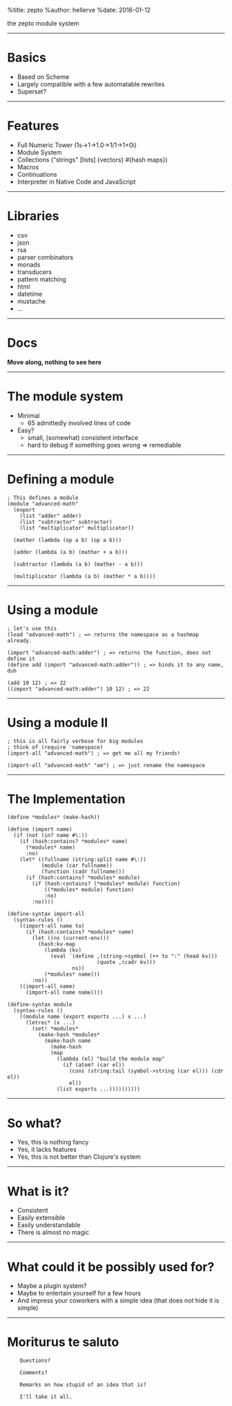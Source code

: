 %title: zepto
%author: hellerve
%date: 2016-01-12

the zepto module system

----

# Basics

* Based on Scheme
* Largely compatible with a few automatable rewrites
* Superset?

----

# Features

* Full Numeric Tower (1s->1->1.0->1/1->1+0i)
* Module System
* Collections ("strings" [lists] {vectors} #{hash maps})
* Macros
* Continuations
* Interpreter in Native Code and JavaScript

----

# Libraries

* csv
* json
* rsa
* parser combinators
* monads
* transducers
* pattern matching
* html
* datetime
* mustache
* ...

----

# Docs

   **Move along, nothing to see here**

----

# The module system

* Minimal
  * 65 admittedly involved lines of code
* Easy?
  * small, (somewhat) consistent interface
  * hard to debug if something goes wrong => remediable

----

# Defining a module

    ; This defines a module
    (module "advanced-math"
      (export
        (list "adder" adder)
        (list "subtractor" subtractor)
        (list "multiplicator" multiplicator))

      (mather (lambda (op a b) (op a b)))

      (adder (lambda (a b) (mather + a b)))

      (subtractor (lambda (a b) (mather - a b)))

      (multiplicator (lambda (a b) (mather * a b))))

----

# Using a module

    ; let's use this
    (load "advanced-math") ; => returns the namespace as a hashmap already.

    (import "advanced-math:adder") ; => returns the function, does not define it
    (define add (import "advanced-math:adder")) ; => binds it to any name, duh

    (add 10 12) ; => 22
    ((import "advanced-math:adder") 10 12) ; => 22

----

# Using a module II

    ; this is all fairly verbose for big modules
    ; think of (require 'namespace)
    (import-all "advanced-math") ; => get me all my friends!

    (import-all "advanced-math" "am") ; => just rename the namespace

----

# The Implementation

    (define *modules* (make-hash))

    (define (import name)
      (if (not (in? name #\:))
        (if (hash:contains? *modules* name)
          (*modules* name)
          :no)
        (let* ((fullname (string:split name #\:))
               (module (car fullname))
               (function (cadr fullname)))
          (if (hash:contains? *modules* module)
            (if (hash:contains? (*modules* module) function)
                ((*modules* module) function)
                :no)
            :no))))

    (define-syntax import-all
      (syntax-rules ()
        ((import-all name to)
          (if (hash:contains? *modules* name)
            (let ((ns (current-env)))
              (hash:kv-map
                (lambda (kv)
                  (eval `(define ,(string->symbol (++ to ":" (head kv)))
                                 (quote ,(cadr kv)))
                         ns))
                (*modules* name)))
            :no))
        ((import-all name)
          (import-all name name))))

    (define-syntax module
      (syntax-rules ()
        ((module name (export exports ...) x ...)
          (letrec* (x ...)
            (set! *modules*
              (make-hash *modules*
                (make-hash name
                  (make-hash
                  (map
                    (lambda (el) "build the module map"
                      (if (atom? (car el))
                        (cons (string:tail (symbol->string (car el))) (cdr el))
                        el))
                    (list exports ...))))))))))

----

# So what?

* Yes, this is nothing fancy
* Yes, it lacks features
* Yes, this is not better than Clojure's system

----

# What is it?

* Consistent
* Easily extensible
* Easily understandable
* There is almost no magic

----

# What could it be possibly used for?

* Maybe a plugin system?
* Maybe to entertain yourself for a few hours
* And impress your coworkers with a simple idea (that does not hide it is simple)

----

# Moriturus te saluto

        Questions?

        Comments?

        Remarks on how stupid of an idea that is?

        I'll take it all.

